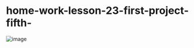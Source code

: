 # home-work-lesson-23-first-project-fifth-

![image](https://user-images.githubusercontent.com/98190373/209582506-4a83602b-e08f-4f8f-a69a-bc139b5017e3.png)
